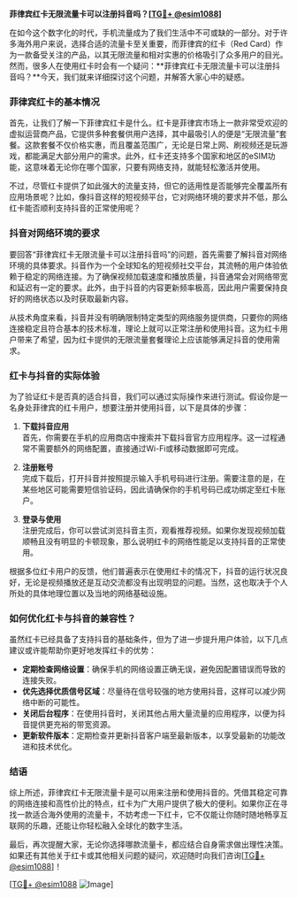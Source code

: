 **菲律宾红卡无限流量卡可以注册抖音吗？[[TG💪+ @esim1088](https://t.me/s/esim1088)]**

在如今这个数字化的时代，手机流量成为了我们生活中不可或缺的一部分。对于许多海外用户来说，选择合适的流量卡至关重要，而菲律宾的红卡（Red Card）作为一款备受关注的产品，以其无限流量和相对实惠的价格吸引了众多用户的目光。然而，很多人在使用红卡时会有一个疑问：**菲律宾红卡无限流量卡可以注册抖音吗？**今天，我们就来详细探讨这个问题，并解答大家心中的疑惑。

### 菲律宾红卡的基本情况

首先，让我们了解一下菲律宾红卡是什么。红卡是菲律宾市场上一款非常受欢迎的虚拟运营商产品，它提供多种套餐供用户选择，其中最吸引人的便是“无限流量”套餐。这款套餐不仅价格实惠，而且覆盖范围广，无论是日常上网、刷视频还是玩游戏，都能满足大部分用户的需求。此外，红卡还支持多个国家和地区的eSIM功能，这意味着无论你在哪个国家，只要有网络支持，就能轻松激活并使用。

不过，尽管红卡提供了如此强大的流量支持，但它的适用性是否能够完全覆盖所有应用场景呢？比如，像抖音这样的短视频平台，它对网络环境的要求并不低，那么红卡能否顺利支持抖音的正常使用呢？

### 抖音对网络环境的要求

要回答“菲律宾红卡无限流量卡可以注册抖音吗”的问题，首先需要了解抖音对网络环境的具体要求。抖音作为一个全球知名的短视频社交平台，其流畅的用户体验依赖于稳定的网络连接。为了确保视频加载速度和播放质量，抖音通常会对网络带宽和延迟有一定的要求。此外，由于抖音的内容更新频率极高，因此用户需要保持良好的网络状态以及时获取最新内容。

从技术角度来看，抖音并没有明确限制特定类型的网络服务提供商，只要你的网络连接稳定且符合基本的技术标准，理论上就可以正常注册和使用抖音。这为红卡用户带来了希望，因为红卡提供的无限流量套餐理论上应该能够满足抖音的使用需求。

### 红卡与抖音的实际体验

为了验证红卡是否真的适合抖音，我们可以通过实际操作来进行测试。假设你是一名身处菲律宾的红卡用户，想要注册并使用抖音，以下是具体的步骤：

1. **下载抖音应用**  
   首先，你需要在手机的应用商店中搜索并下载抖音官方应用程序。这一过程通常不需要额外的网络配置，直接通过Wi-Fi或移动数据即可完成。

2. **注册账号**  
   完成下载后，打开抖音并按照提示输入手机号码进行注册。需要注意的是，在某些地区可能需要短信验证码，因此请确保你的手机号码已成功绑定至红卡账户。

3. **登录与使用**  
   注册完成后，你可以尝试浏览抖音主页，观看推荐视频。如果你发现视频加载顺畅且没有明显的卡顿现象，那么说明红卡的网络性能足以支持抖音的正常使用。

根据多位红卡用户的反馈，他们普遍表示在使用红卡的情况下，抖音的运行状况良好，无论是视频播放还是互动交流都没有出现明显的问题。当然，这也取决于个人所处的具体地理位置以及当地的网络基础设施。

### 如何优化红卡与抖音的兼容性？

虽然红卡已经具备了支持抖音的基础条件，但为了进一步提升用户体验，以下几点建议或许能帮助你更好地发挥红卡的优势：

- **定期检查网络设置**：确保手机的网络设置正确无误，避免因配置错误而导致的连接失败。
- **优先选择优质信号区域**：尽量待在信号较强的地方使用抖音，这样可以减少网络中断的可能性。
- **关闭后台程序**：在使用抖音时，关闭其他占用大量流量的应用程序，以便为抖音提供更充裕的带宽资源。
- **更新软件版本**：定期检查并更新抖音客户端至最新版本，以享受最新的功能改进和技术优化。

### 结语

综上所述，菲律宾红卡无限流量卡是可以用来注册和使用抖音的。凭借其稳定可靠的网络连接和高性价比的特点，红卡为广大用户提供了极大的便利。如果你正在寻找一款适合海外使用的流量卡，不妨考虑一下红卡，它不仅能让你随时随地畅享互联网的乐趣，还能让你轻松融入全球化的数字生活。

最后，再次提醒大家，无论你选择哪款流量卡，都应结合自身需求做出理性决策。如果还有其他关于红卡或其他相关问题的疑问，欢迎随时向我们咨询[[TG💪+ @esim1088](https://t.me/s/esim1088)]！

[[TG💪+ @esim1088](https://t.me/s/esim1088) ![Image](https://i.postimg.cc/4NQfJmqS/Snipaste-2025-05-13-00-14-12.png)]